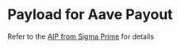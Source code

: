 # Payload for Aave Payout

Refer to the [AIP from Sigma Prime](https://github.com/sigp/aip/blob/sigp-AIP/content/aips/100FDB14865E-AIP-SIGP.md) for details
